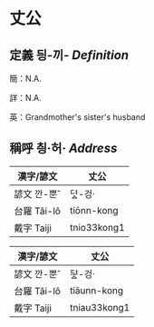 # 丈公
## 定義 딍-끼- _Definition_
簡：N.A.

詳：N.A.

英：Grandmother's sister's husband

## 稱呼 칑·허· _Address_

漢字/諺文 | 丈公
--- | ---
諺文 깐-뿐ˆ | 뎌ᇫ-겅·
台羅 Tâi-lô | tiōnn-kong
戴字 Taiji | tnio33kong1


漢字/諺文 | 丈公
--- | ---
諺文 깐-뿐ˆ | ᄃᆤᇫ-겅·
台羅 Tâi-lô | tiāunn-kong
戴字 Taiji | tniau33kong1


